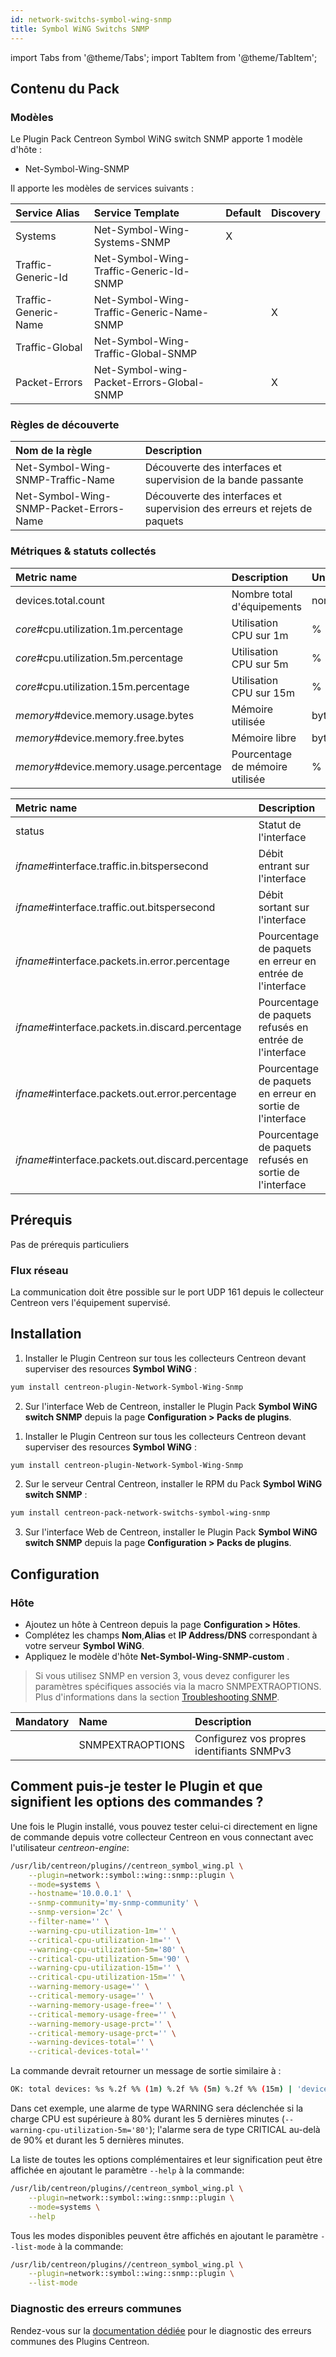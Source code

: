 ```yaml
---
id: network-switchs-symbol-wing-snmp
title: Symbol WiNG Switchs SNMP
---
```

import Tabs from '@theme/Tabs';
import TabItem from '@theme/TabItem';

## Contenu du Pack

### Modèles

Le Plugin Pack Centreon Symbol WiNG switch SNMP apporte 1 modèle d'hôte :
* Net-Symbol-Wing-SNMP

Il apporte les modèles de services suivants :

| Service Alias        | Service Template                          | Default | Discovery |
|:---------------------|:------------------------------------------|:--------|:----------|
| Systems              | Net-Symbol-Wing-Systems-SNMP              | X       |           |
| Traffic-Generic-Id   | Net-Symbol-Wing-Traffic-Generic-Id-SNMP   |         |           |
| Traffic-Generic-Name | Net-Symbol-Wing-Traffic-Generic-Name-SNMP |         | X         |
| Traffic-Global       | Net-Symbol-Wing-Traffic-Global-SNMP       |         |           |
| Packet-Errors        | Net-Symbol-wing-Packet-Errors-Global-SNMP |         | X         |

### Règles de découverte

| Nom de la règle                         | Description                                                               |
|:----------------------------------------|:--------------------------------------------------------------------------|
| Net-Symbol-Wing-SNMP-Traffic-Name       | Découverte des interfaces et supervision de la bande passante             |
| Net-Symbol-Wing-SNMP-Packet-Errors-Name | Découverte des interfaces et supervision des erreurs et rejets de paquets |

### Métriques & statuts collectés

<Tabs groupId="sync">
<TabItem value="Systems" label="Systems">

| Metric name                             | Description                     | Unit   |
|:----------------------------------------|:--------------------------------|:-------|
| devices.total.count                     | Nombre total d'équipements      | nombre |
| *core*#cpu.utilization.1m.percentage    | Utilisation CPU sur 1m          | %      |
| *core*#cpu.utilization.5m.percentage    | Utilisation CPU sur 5m          | %      |
| *core*#cpu.utilization.15m.percentage   | Utilisation CPU sur 15m         | %      |
| *memory*#device.memory.usage.bytes      | Mémoire utilisée                | bytes  | 
| *memory*#device.memory.free.bytes       | Mémoire libre                   | bytes  |
| *memory*#device.memory.usage.percentage | Pourcentage de mémoire utilisée | %      |

</TabItem>
<TabItem value="Interfaces" label="Interfaces">

| Metric name                                       | Description                                               | Unit   |
|:--------------------------------------------------|:----------------------------------------------------------|:-------|
| status                                            | Statut de l'interface                                     | String |
| *ifname*#interface.traffic.in.bitspersecond       | Débit entrant sur l'interface                             | Bits/s |
| *ifname*#interface.traffic.out.bitspersecond      | Débit sortant sur l'interface                             | Bits/s |
| *ifname*#interface.packets.in.error.percentage    | Pourcentage de paquets en erreur en entrée de l'interface | %      |
| *ifname*#interface.packets.in.discard.percentage  | Pourcentage de paquets refusés en entrée de l'interface   | %      |
| *ifname*#interface.packets.out.error.percentage   | Pourcentage de paquets en erreur en sortie de l'interface | %      |
| *ifname*#interface.packets.out.discard.percentage | Pourcentage de paquets refusés en sortie de l'interface   | %      |

</TabItem>
</Tabs>

## Prérequis

Pas de prérequis particuliers

### Flux réseau

La communication doit être possible sur le port UDP 161 depuis le collecteur
Centreon vers l'équipement supervisé.

## Installation

<Tabs groupId="sync">
<TabItem value="Online License" label="Online License">

1. Installer le Plugin Centreon sur tous les collecteurs Centreon devant superviser des resources **Symbol WiNG** :

```bash
yum install centreon-plugin-Network-Symbol-Wing-Snmp
```

2. Sur l'interface Web de Centreon, installer le Plugin Pack **Symbol WiNG switch SNMP** depuis la page **Configuration > Packs de plugins**.

</TabItem>
<TabItem value="Offline License" label="Offline License">

1. Installer le Plugin Centreon sur tous les collecteurs Centreon devant superviser des resources **Symbol WiNG** :

```bash
yum install centreon-plugin-Network-Symbol-Wing-Snmp
```

2. Sur le serveur Central Centreon, installer le RPM du Pack **Symbol WiNG switch SNMP** :

```bash
yum install centreon-pack-network-switchs-symbol-wing-snmp
```

3. Sur l'interface Web de Centreon, installer le Plugin Pack **Symbol WiNG switch SNMP** depuis la page **Configuration > Packs de plugins**.

</TabItem>
</Tabs>

## Configuration

### Hôte

* Ajoutez un hôte à Centreon depuis la page **Configuration > Hôtes**.
* Complétez les champs **Nom**,**Alias** et **IP Address/DNS** correspondant à votre serveur **Symbol WiNG**.
* Appliquez le modèle d'hôte **Net-Symbol-Wing-SNMP-custom** .

> Si vous utilisez SNMP en version 3, vous devez configurer les paramètres spécifiques associés via la macro SNMPEXTRAOPTIONS. 
> Plus d'informations dans la section [Troubleshooting SNMP](../getting-started/how-to-guides/troubleshooting-plugins.md#troubleshooting-snmp).

| Mandatory | Name             | Description                                              |
|:----------|:-----------------|:---------------------------------------------------------|
|           | SNMPEXTRAOPTIONS | Configurez vos propres identifiants SNMPv3               |

## Comment puis-je tester le Plugin et que signifient les options des commandes ?

Une fois le Plugin installé, vous pouvez tester celui-ci directement en ligne
de commande depuis votre collecteur Centreon en vous connectant avec
l'utilisateur *centreon-engine*:

```bash
/usr/lib/centreon/plugins//centreon_symbol_wing.pl \
    --plugin=network::symbol::wing::snmp::plugin \
    --mode=systems \
    --hostname='10.0.0.1' \
    --snmp-community='my-snmp-community' \
    --snmp-version='2c' \
    --filter-name='' \
    --warning-cpu-utilization-1m='' \
    --critical-cpu-utilization-1m='' \
    --warning-cpu-utilization-5m='80' \
    --critical-cpu-utilization-5m='90' \
    --warning-cpu-utilization-15m='' \
    --critical-cpu-utilization-15m='' \
    --warning-memory-usage='' \
    --critical-memory-usage='' \
    --warning-memory-usage-free='' \
    --critical-memory-usage-free='' \
    --warning-memory-usage-prct='' \
    --critical-memory-usage-prct='' \
    --warning-devices-total='' \
    --critical-devices-total='' 
```

La commande devrait retourner un message de sortie similaire à :

```bash
OK: total devices: %s %.2f %% (1m) %.2f %% (5m) %.2f %% (15m) | 'devices.total.count'=1;;;0; 'cpu.utilization.1m.percentage'=1%;;;0;100 'cpu.utilization.5m.percentage'=3%;80;90;0;100 'cpu.utilization.15m.percentage'=20%;;;0;100 'device.memory.usage.bytes'=8000B;;;0; 'device.memory.free.bytes'=192B;;;0; 'device.memory.usage.percentage'=99%;;;0;100 
```

Dans cet exemple, une alarme de type WARNING sera déclenchée si la charge CPU est supérieure à 80% durant les 5 dernières minutes
(`--warning-cpu-utilization-5m='80'`); l'alarme sera de type CRITICAL au-delà de 90% et durant les 5 dernières minutes.

La liste de toutes les options complémentaires et leur signification peut être
affichée en ajoutant le paramètre `--help` à la commande:

```bash
/usr/lib/centreon/plugins//centreon_symbol_wing.pl \
    --plugin=network::symbol::wing::snmp::plugin \
    --mode=systems \
    --help
```

Tous les modes disponibles peuvent être affichés en ajoutant le paramètre
`--list-mode` à la commande:

```bash
/usr/lib/centreon/plugins//centreon_symbol_wing.pl \
    --plugin=network::symbol::wing::snmp::plugin \
    --list-mode 
```

### Diagnostic des erreurs communes

Rendez-vous sur la [documentation dédiée](../getting-started/how-to-guides/troubleshooting-plugins.md#troubleshooting-snmp)
pour le diagnostic des erreurs communes des Plugins Centreon.
